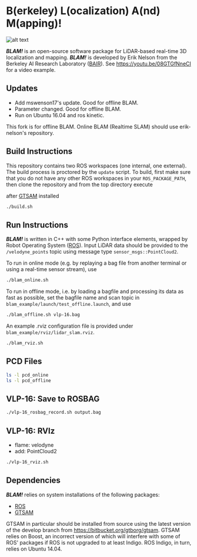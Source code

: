 # B(erkeley) L(ocalization) A(nd) M(apping)!

![alt text](https://github.com/erik-nelson/blam/raw/master/blam_mosaic.png)

***BLAM!*** is an open-source software package for LiDAR-based real-time 3D localization and mapping. ***BLAM!*** is developed by Erik Nelson from the Berkeley AI Research Laboratory ([BAIR](http://bair.berkeley.edu)). See https://youtu.be/08GTGfNneCI for a video example.

## Updates
* Add mswenson17's update. Good for offline BLAM.
* Parameter changed. Good for offline BLAM.
* Run on Ubuntu 16.04 and ros kinetic.

This fork is for offline BLAM. Online BLAM (Realtime SLAM) should use erik-nelson's repository.

## Build Instructions
This repository contains two ROS workspaces (one internal, one external). The build process is proctored by the `update` script. To build, first make sure that you do not have any other ROS workspaces in your `ROS_PACKAGE_PATH`, then clone the repository and from the top directory execute

after [GTSAM](https://bitbucket.org/gtborg/gtsam) installed
```bash
./build.sh
```

## Run Instructions
***BLAM!*** is written in C++ with some Python interface elements, wrapped by
Robot Operating System ([ROS](http://ros.org)). Input LiDAR data should be
provided to the `/velodyne_points` topic using message type `sensor_msgs::PointCloud2`.

To run in online mode (e.g. by replaying a bag file from another terminal or
using a real-time sensor stream), use

```bash
./blam_online.sh
```

To run in offline mode, i.e. by loading a bagfile and processing its data as
fast as possible, set the bagfile name and scan topic in
`blam_example/launch/test_offline.launch`, and use

```bash
./blam_offline.sh vlp-16.bag
```

An example .rviz configuration file is provided under
`blam_example/rviz/lidar_slam.rviz`.

```bash
./blam_rviz.sh
```

## PCD Files
```bash
ls -l pcd_online
ls -l pcd_offline
```

## VLP-16: Save to ROSBAG
```bash
./vlp-16_rosbag_record.sh output.bag
```

## VLP-16: RVIz
* flame: velodyne
* add: PointCloud2

```bash
./vlp-16_rviz.sh
```


## Dependencies

***BLAM!*** relies on system installations of the following packages:

* [ROS](http://wiki.ros.org/ROS/Installation)
* [GTSAM](https://bitbucket.org/gtborg/gtsam)

GTSAM in particular should be installed from source using the latest version of the develop branch from https://bitbucket.org/gtborg/gtsam. GTSAM relies on Boost, an incorrect version of which will interfere with some of ROS' packages if ROS is not upgraded to at least Indigo. ROS Indigo, in turn, relies on Ubuntu 14.04.
